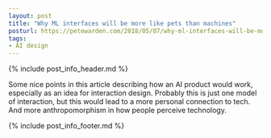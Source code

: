 ```yaml
---
layout: post
title: "Why ML interfaces will be more like pets than machines"
posturl: https://petewarden.com/2018/05/07/why-ml-interfaces-will-be-more-like-pets-than-machines/
tags:
- AI design
---
```


{% include post_info_header.md %}

Some nice points in this article describing how an AI product would work, especially as an idea for interaction design. Probably this is just one model of interaction, but this would lead to a more personal connection to tech. And more anthropomorphism in how people perceive technology.

<!--more-->
{% include post_info_footer.md %}
